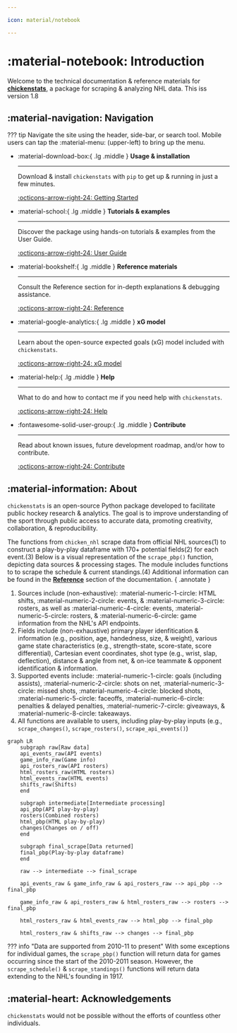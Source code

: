 ```yaml
---

icon: material/notebook

---
```


# :material-notebook: **Introduction**

Welcome to the technical documentation & reference materials for **[chickenstats](https://github.com/chickenandstats/chickenstats)**,
a package for scraping & analyzing NHL data. This iss version 1.8

## :material-navigation: **Navigation**

??? tip 
    Navigate the site using the header, side-bar, or search tool.
    Mobile users can tap the :material-menu: (upper-left) to bring up the menu.

<div class="grid cards" markdown>

-   :material-download-box:{ .lg .middle } __Usage & installation__

    ---

    Download & install `chickenstats` with `pip` to get up
    & running in just a few minutes.

    [:octicons-arrow-right-24: Getting Started](home/getting_started.md)

-   :material-school:{ .lg .middle } __Tutorials & examples__

    ---

    Discover the package using hands-on tutorials
    & examples from the User Guide.

    [:octicons-arrow-right-24: User Guide](guide/guide.md)

-   :material-bookshelf:{ .lg .middle } __Reference materials__

    ---

    Consult the Reference section for in-depth explanations 
    & debugging assistance.

    [:octicons-arrow-right-24: Reference](reference/reference.md)

-   :material-google-analytics:{ .lg .middle } __xG model__

    ---

    Learn about the open-source expected goals (xG) model included with `chickenstats`.

    [:octicons-arrow-right-24: xG model](xg_model/xg_model.md)

-   :material-help:{ .lg .middle } __Help__

    ---

    What to do and how to contact me if you need help with `chickenstats`.

    [:octicons-arrow-right-24: Help](home/help.md)

-   :fontawesome-solid-user-group:{ .lg .middle } __Contribute__

    ---

    Read about known issues, future development roadmap, and/or how to contribute. 

    [:octicons-arrow-right-24: Contribute](contribute/contribute.md)

</div>

## :material-information: **About**

`chickenstats` is an open-source Python package developed
to facilitate public hockey research & analytics. The goal is to improve 
understanding of the sport through public access to accurate data,
promoting creativity, collaboration, & reproducibility.

The functions from `chicken_nhl` scrape data from official NHL sources(1)
to construct a play-by-play dataframe with 170+ potential fields(2) for each event.(3)
Below is a visual representation of the `scrape_pbp()` function, depicting data sources & 
processing stages. The module includes functions to to scrape the schedule & current standings.(4) 
Additional information can be found in the **[Reference](reference/reference.md)** section of the documentation.
{ .annotate } 

1.  Sources include (non-exhaustive): :material-numeric-1-circle: HTML shifts, :material-numeric-2-circle: events, &
    :material-numeric-3-circle: rosters, as well as :material-numeric-4-circle: events,
    :material-numeric-5-circle: rosters, & :material-numeric-6-circle: game information
    from the NHL's API endpoints.
2.  Fields include (non-exhaustive) primary player idenfitication & information
    (e.g., position, age, handedness, size, & weight), various game state characteristics
    (e.g., strength-state, score-state, score differential),
    Cartesian event coordinates, shot type (e.g., wrist, slap, deflection), distance & angle from net,
    & on-ice teammate & opponent identification & information.
3.  Supported events include: :material-numeric-1-circle: goals (including assists),
    :material-numeric-2-circle: shots on net, :material-numeric-3-circle: missed shots,
    :material-numeric-4-circle: blocked shots, :material-numeric-5-circle: faceoffs,
    :material-numeric-6-circle: penalties & delayed penalties, :material-numeric-7-circle:
    giveaways, & :material-numeric-8-circle: takeaways.
4.  All functions are available to users, including play-by-play inputs (e.g., `scrape_changes()`,
    `scrape_rosters()`, `scrape_api_events()`)

```mermaid
graph LR
    subgraph raw[Raw data]
    api_events_raw(API events)
    game_info_raw(Game info)
    api_rosters_raw(API rosters)
    html_rosters_raw(HTML rosters)
    html_events_raw(HTML events)
    shifts_raw(Shifts)
    end

    subgraph intermediate[Intermediate processing]
    api_pbp(API play-by-play)
    rosters(Combined rosters)
    html_pbp(HTML play-by-play)
    changes(Changes on / off)
    end

    subgraph final_scrape[Data returned]
    final_pbp(Play-by-play dataframe)
    end

    raw --> intermediate --> final_scrape

    api_events_raw & game_info_raw & api_rosters_raw --> api_pbp --> final_pbp

    game_info_raw & api_rosters_raw & html_rosters_raw --> rosters --> final_pbp

    html_rosters_raw & html_events_raw --> html_pbp --> final_pbp

    html_rosters_raw & shifts_raw --> changes --> final_pbp

```


??? info "Data are supported from 2010-11 to present"
    With some exceptions for individual games, the `scrape_pbp()`
    function will return data for games occurring since the start of
    the 2010-2011 season. However, the `scrape_schedule()` & `scrape_standings()`
    functions will return data extending to the NHL's founding in 1917.

## :material-heart: **Acknowledgements**

`chickenstats` would not be possible without the efforts of countless other individuals.
